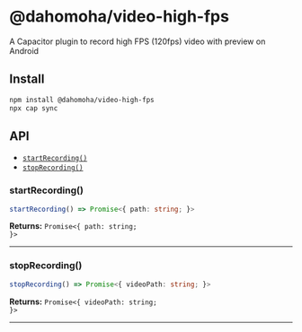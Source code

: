 # @dahomoha/video-high-fps

A Capacitor plugin to record high FPS (120fps) video with preview on Android

## Install

```bash
npm install @dahomoha/video-high-fps
npx cap sync
```

## API

<docgen-index>

* [`startRecording()`](#startrecording)
* [`stopRecording()`](#stoprecording)

</docgen-index>

<docgen-api>
<!--Update the source file JSDoc comments and rerun docgen to update the docs below-->

### startRecording()

```typescript
startRecording() => Promise<{ path: string; }>
```

**Returns:** <code>Promise&lt;{ path: string; }&gt;</code>

--------------------


### stopRecording()

```typescript
stopRecording() => Promise<{ videoPath: string; }>
```

**Returns:** <code>Promise&lt;{ videoPath: string; }&gt;</code>

--------------------

</docgen-api>
